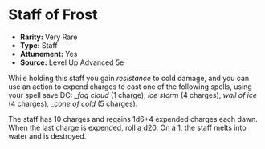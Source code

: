 # Staff of Frost

- **Rarity:** Very Rare
- **Type:** Staff
- **Attunement:** Yes
- **Source:** Level Up Advanced 5e

While holding this staff you gain _resistance_  to cold damage, and you can use an action to expend charges to cast one of the following spells, using your spell save DC: __fog cloud_  (1 charge), _ice storm_  (4 charges), _wall of ice_ (4 charges), __cone of cold_  (5 charges).

The staff has 10 charges and regains 1d6+4 expended charges each dawn. When the last charge is expended, roll a d20\. On a 1, the staff melts into water and is destroyed.
